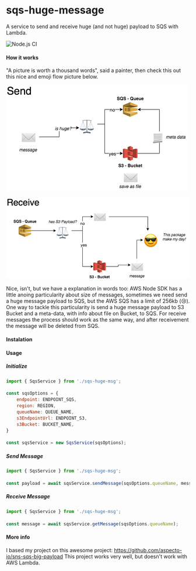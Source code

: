 # sqs-huge-message
A service to send and receive huge (and not huge) payload to SQS with Lambda.

![Node.js CI](https://github.com/lesimoes/sqs-huge-message/workflows/Node.js%20CI/badge.svg?branch=master)

#### How it works

"A picture is worth a thousand words", said a painter, then check this out this nice and emoji flow picture below.


![send message](https://raw.githubusercontent.com/lesimoes/sqs-huge-message/master/docs/send.png)

![receive message](https://raw.githubusercontent.com/lesimoes/sqs-huge-message/master/docs/receive.png)


Nice, isn't, but we have a explanation in words too: AWS Node SDK has a little anoing particularity about size of messages, sometimes we need send a huge message payload to SQS, but the AWS SQS has a limit of 256kb (😢). One way to tackle this particularity is send a huge message payload to S3 Bucket and a meta-data, with info about file on Bucket, to SQS. For receive messages the process should work as the same way, and after receivement the message will be deleted from SQS. 


#### Instalation

#### Usage

##### Initialize

```javascript
import { SqsService } from './sqs-huge-msg';

const sqsOptions = {
    endpoint: ENDPOINT_SQS,
    region: REGION,
    queueName: QUEUE_NAME,
    s3EndpointUrl: ENDPOINT_S3,
    s3Bucket: BUCKET_NAME,
}

const sqsService = new SqsService(sqsOptions);
```

##### Send Message

```javascript
import { SqsService } from './sqs-huge-msg';

const payload = await sqsService.sendMessage(sqsOptions.queueName, message);

```

##### Receive Message

```javascript
import { SqsService } from './sqs-huge-msg';

const message = await sqsService.getMessage(sqsOptions.queueName);

```




#### More info

I based my project on this awesome project: https://github.com/aspecto-io/sns-sqs-big-payload
This project works very well, but doesn't work with AWS Lambda.


